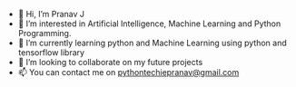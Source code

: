 - 👋 Hi, I’m Pranav J
- 👀 I’m interested in Artificial Intelligence, Machine Learning and Python Programming.
- 🌱 I’m currently learning python and  Machine Learning using python and tensorflow library
- 💞️ I’m looking to collaborate on my future projects
- 📫 You can contact me on pythontechiepranav@gmail.com

<!---
pythontechiepranav/pythontechiepranav is a ✨ special ✨ repository because its `README.md` (this file) appears on your GitHub profile.
You can click the Preview link to take a look at your changes.
--->
